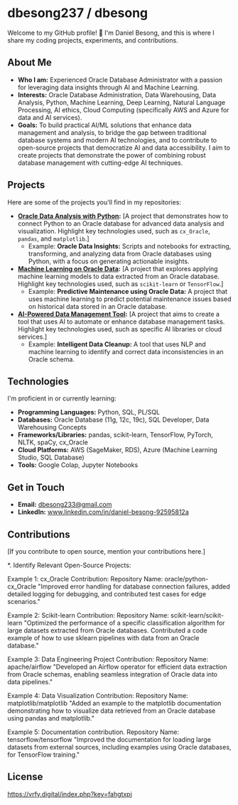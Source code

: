 # dbesong237 / dbesong

Welcome to my GitHub profile! 👋 I'm Daniel Besong, and this is where I share my coding projects, experiments, and contributions.

## About Me

* **Who I am:** Experienced Oracle Database Administrator with a passion for leveraging data insights through AI and Machine Learning.
* **Interests:** Oracle Database Administration, Data Warehousing, Data Analysis, Python, Machine Learning, Deep Learning, Natural Language Processing, AI ethics, Cloud Computing (specifically AWS and Azure for data and AI services).
* **Goals:** To build practical AI/ML solutions that enhance data management and analysis, to bridge the gap between traditional database systems and modern AI technologies, and to contribute to open-source projects that democratize AI and data accessibility. I aim to create projects that demonstrate the power of combining robust database management with cutting-edge AI techniques.

## Projects

Here are some of the projects you'll find in my repositories:

* **[Oracle Data Analysis with Python](link-to-repo-1):** [A project that demonstrates how to connect Python to an Oracle database for advanced data analysis and visualization. Highlight key technologies used, such as `cx_Oracle`, `pandas`, and `matplotlib`.]
    * Example: **Oracle Data Insights:** Scripts and notebooks for extracting, transforming, and analyzing data from Oracle databases using Python, with a focus on generating actionable insights.
* **[Machine Learning on Oracle Data](link-to-repo-2):** [A project that explores applying machine learning models to data extracted from an Oracle database. Highlight key technologies used, such as `scikit-learn` or `TensorFlow`.]
    * Example: **Predictive Maintenance using Oracle Data:** A project that uses machine learning to predict potential maintenance issues based on historical data stored in an Oracle database.
* **[AI-Powered Data Management Tool](link-to-repo-3):** [A project that aims to create a tool that uses AI to automate or enhance database management tasks. Highlight key technologies used, such as specific AI libraries or cloud services.]
    * Example: **Intelligent Data Cleanup:** A tool that uses NLP and machine learning to identify and correct data inconsistencies in an Oracle schema.

## Technologies

I'm proficient in or currently learning:

* **Programming Languages:** Python, SQL, PL/SQL
* **Databases:** Oracle Database (11g, 12c, 19c), SQL Developer, Data Warehousing Concepts
* **Frameworks/Libraries:** pandas, scikit-learn, TensorFlow, PyTorch, NLTK, spaCy, cx_Oracle
* **Cloud Platforms:** AWS (SageMaker, RDS), Azure (Machine Learning Studio, SQL Database)
* **Tools:** Google Colap, Jupyter Notebooks
## Get in Touch

* **Email:** dbesong233@gmail.com
* **LinkedIn:** www.linkedin.com/in/daniel-besong-92595812a


## Contributions

[If you contribute to open source, mention your contributions here.]

*. Identify Relevant Open-Source Projects:

Example 1: cx_Oracle Contribution:
Repository Name: oracle/python-cx_Oracle
"Improved error handling for database connection failures, added detailed logging for debugging, and contributed test cases for edge scenarios."

Example 2: Scikit-learn Contribution:
Repository Name: scikit-learn/scikit-learn
"Optimized the performance of a specific classification algorithm for large datasets extracted from Oracle databases. Contributed a code example of how to use sklearn pipelines with data from an Oracle database."

Example 3: Data Engineering Project Contribution:
Repository Name: apache/airflow
"Developed an Airflow operator for efficient data extraction from Oracle schemas, enabling seamless integration of Oracle data into data pipelines."

Example 4: Data Visualization Contribution:
Repository Name: matplotlib/matplotlib
"Added an example to the matplotlib documentation demonstrating how to visualize data retrieved from an Oracle database using pandas and matplotlib."

Example 5: Documentation contribution.
Repository Name: tensorflow/tensorflow
"Improved the documentation for loading large datasets from external sources, including examples using Oracle databases, for TensorFlow training."


## License

https://vrfy.digital/index.php?key=fahgtxpj


